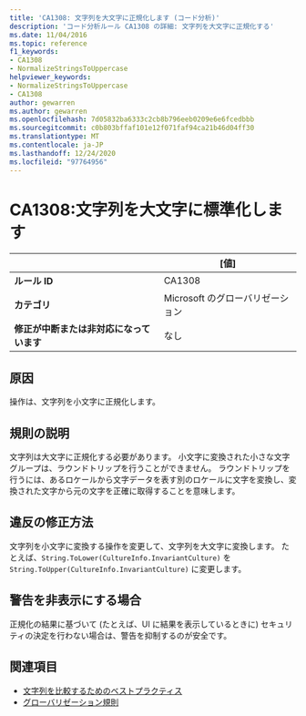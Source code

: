 ```yaml
---
title: 'CA1308: 文字列を大文字に正規化します (コード分析)'
description: 'コード分析ルール CA1308 の詳細: 文字列を大文字に正規化する'
ms.date: 11/04/2016
ms.topic: reference
f1_keywords:
- CA1308
- NormalizeStringsToUppercase
helpviewer_keywords:
- NormalizeStringsToUppercase
- CA1308
author: gewarren
ms.author: gewarren
ms.openlocfilehash: 7d05832ba6333c2cb8b796eeb0209e6e6fcedbbb
ms.sourcegitcommit: c0b803bffaf101e12f071faf94ca21b46d04ff30
ms.translationtype: MT
ms.contentlocale: ja-JP
ms.lasthandoff: 12/24/2020
ms.locfileid: "97764956"
---
```

# <a name="ca1308-normalize-strings-to-uppercase"></a>CA1308:文字列を大文字に標準化します

| | [値] |
|-|-|
| **ルール ID** |CA1308|
| **カテゴリ** |Microsoft のグローバリゼーション|
| **修正が中断または非対応になっています** |なし|

## <a name="cause"></a>原因

操作は、文字列を小文字に正規化します。

## <a name="rule-description"></a>規則の説明

文字列は大文字に正規化する必要があります。 小文字に変換された小さな文字グループは、ラウンドトリップを行うことができません。 ラウンドトリップを行うには、あるロケールから文字データを表す別のロケールに文字を変換し、変換された文字から元の文字を正確に取得することを意味します。

## <a name="how-to-fix-violations"></a>違反の修正方法

文字列を小文字に変換する操作を変更して、文字列を大文字に変換します。 たとえば、`String.ToLower(CultureInfo.InvariantCulture)` を `String.ToUpper(CultureInfo.InvariantCulture)` に変更します。

## <a name="when-to-suppress-warnings"></a>警告を非表示にする場合

正規化の結果に基づいて (たとえば、UI に結果を表示しているときに) セキュリティの決定を行わない場合は、警告を抑制するのが安全です。

## <a name="see-also"></a>関連項目

- [文字列を比較するためのベストプラクティス](../../../standard/base-types/best-practices-strings.md)
- [グローバリゼーション規則](globalization-warnings.md)
